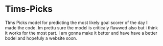 # Tims-Picks
TIms Picks model for predicting the most likely goal scorer of the day
I made the code. Im prettu sure the model is criticaly flawwed also but i think it works for the most part. I am gonna make it better and have have a better bodel and hopefuly a website soon.

